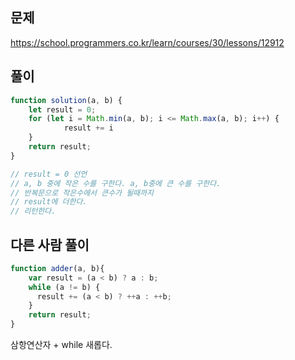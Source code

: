 ## 문제
https://school.programmers.co.kr/learn/courses/30/lessons/12912
## 풀이
```javascript
function solution(a, b) {
    let result = 0;
    for (let i = Math.min(a, b); i <= Math.max(a, b); i++) {
            result += i
    }
    return result;
}

// result = 0 선언
// a, b 중에 작은 수를 구한다. a, b중에 큰 수를 구한다.
// 반복문으로 작은수에서 큰수가 될때까지
// result에 더한다.
// 리턴한다.
```
## 다른 사람 풀이
```javascript
function adder(a, b){
    var result = (a < b) ? a : b;
    while (a != b) {
      result += (a < b) ? ++a : ++b;
    }    
    return result;
}
```
삼항연산자 + while 새롭다.
